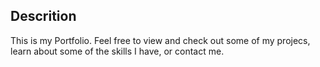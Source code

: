 ## Descrition
This is my Portfolio. Feel free to view and check out some of my projecs, learn about some of the skills I have, or contact me.
